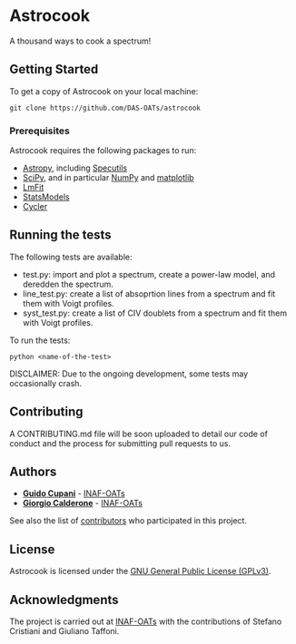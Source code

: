 # Astrocook

A thousand ways to cook a spectrum!

## Getting Started

To get a copy of Astrocook on your local machine: 

```
git clone https://github.com/DAS-OATs/astrocook
```

### Prerequisites

Astrocook requires the following packages to run:

* [Astropy](http://www.astropy.org), including [Specutils](http://specutils.readthedocs.io/en/latest/)
* [SciPy](https://www.scipy.org), and in particular [NumPy](http://www.numpy.org) and [matplotlib](https://matplotlib.org) 
* [LmFit](https://lmfit.github.io/lmfit-py/)
* [StatsModels](http://www.statsmodels.org/stable/index.html)
* [Cycler](https://pypi.python.org/pypi/Cycler)


## Running the tests

The following tests are available:

* test.py: import and plot a spectrum, create a power-law model, and deredden the spectrum.
* line_test.py: create a list of absoprtion lines from a spectrum and fit them with Voigt profiles.
* syst_test.py: create a list of CIV doublets from a spectrum and fit them with Voigt profiles.

To run the tests:

```
python <name-of-the-test>
```

DISCLAIMER: Due to the ongoing development, some tests may occasionally crash.

## Contributing

A CONTRIBUTING.md file will be soon uploaded to detail our code of conduct and the process for submitting pull requests to us.

## Authors

* **[Guido Cupani](https://github.com/gcupani)** - [INAF-OATs](http://www.oats.inaf.it/index.php/en/)
* **[Giorgio Calderone](https://github.com/gcalderone)** - [INAF-OATs](http://www.oats.inaf.it/index.php/en/)

See also the list of [contributors](https://github.com/your/project/contributors) who participated in this project.

## License

Astrocook is licensed under the [GNU General Public License (GPLv3)](https://www.gnu.org/licenses/gpl-3.0.en.html).

## Acknowledgments

The project is carried out at [INAF-OATs](http://www.oats.inaf.it/index.php/en/) with the contributions of Stefano Cristiani and Giuliano Taffoni.